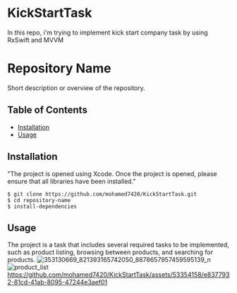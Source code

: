 # KickStartTask
In this repo, i'm trying to implement kick start company task by using RxSwift and MVVM
# Repository Name

Short description or overview of the repository.

## Table of Contents

- [Installation](#installation)
- [Usage](#usage)

## Installation

"The project is opened using Xcode. Once the project is opened, please ensure that all libraries have been installed."
```shell
$ git clone https://github.com/mohamed7420/KickStartTask.git
$ cd repository-name
$ install-dependencies

```
## Usage

The project is a task that includes several required tasks to be implemented, such as product listing, browsing between products, and searching for products.
![353130669_821393165742050_8878657957459595139_n](https://github.com/mohamed7420/KickStartTask/assets/53354158/e7c01e7f-9f57-441f-b958-66703f2b0aa7)
![product_list](https://github.com/mohamed7420/KickStartTask/assets/53354158/0c6a58a1-b258-48ad-98c8-7225b4bd8090)
https://github.com/mohamed7420/KickStartTask/assets/53354158/e8377932-81cd-41ab-8095-47244e3aef01
